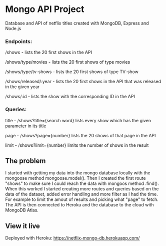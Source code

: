 # Mongo API Project

Database and API of netflix titles created with MongoDB, Express and Node.js

### Endpoints:
/shows - lists the 20 first shows in the API

/shows/type/movies - lists the 20 first shows of type movies

/shows/type/tv-shows - lists the 20 first shows of type TV-show

/shows/released/:year - lists the 20 first shows in the API that was released in the given year

/shows/:id - lists the show with the corresponding ID in the API

### Queries:
title - /shows?title={search word} lists every show which has the given parameter in its title

page - /shows?page={number} lists the 20 shows of that page in the API

limit - /shows?limit={number} limits the number of shows in the result

## The problem

I started with getting my data into the mongo database locally with the mongoose method mongoose.model(). Then I created the first route "shows" to make sure I could reach the data with mongoos method .find(). When this worked I started creating more routes and queries based on the data of the dataset, added error handling and more filter as I had the time. For example to limit the amout of results and picking what "page" to fetch. The API is then connected to Heroku and the database to the cloud with MongoDB Atlas.

## View it live

Deployed with Heroku: https://netflix-mongo-db.herokuapp.com/